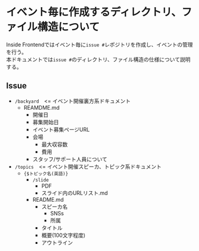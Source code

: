 # イベント毎に作成するディレクトリ、ファイル構造について

Inside Frontendではイベント毎に`issue #`レポジトリを作成し、イベントの管理を行う。  
本ドキュメントでは`issue #`のディレクトリ、ファイル構造の仕様について説明する。

## Issue

- `/backyard`　<= イベント開催裏方系ドキュメント
	- REAMDME.md
		- 開催日
		- 募集開始日
		- イベント募集ページURL
		- 会場
			- 最大収容数
			- 費用
		- スタッフ/サポート人員について
- `/topics`　<= イベント開催スピーカ、トピック系ドキュメント
	- `{$トピック名(英語)}`
		- `/slide`
			- PDF
			- スライド内のURLリスト.md
		- README.md
			- スピーカ名
				- SNSs
				- 所属
			- タイトル
			- 概要(100文字程度)
			- アウトライン